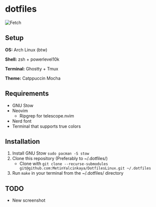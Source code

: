 # dotfiles

![Fetch](https://github.com/user-attachments/assets/9ae92c41-fb4d-48f5-932c-1b63e9eed118)

## Setup

**OS:** Arch Linux (btw)

**Shell:** zsh + powerlevel10k

**Terminal:** Ghostty + Tmux

**Theme:** Catppuccin Mocha

## Requirements

- GNU Stow
- Neovim
  - Ripgrep for telescope.nvim
- Nerd font
- Terminal that supports true colors

## Installation

1. Install GNU Stow `sudo pacman -S stow`
2. Clone this repository (Preferably to ~/.dotfiles/)
   - Clone with `git clone --recurse-submodules git@github.com:MetinYalcinkaya/DotfilesLinux.git ~/.dotfiles`
3. Run `make` in your terminal from the ~/.dotfiles/ directory

## TODO

- New screenshot
